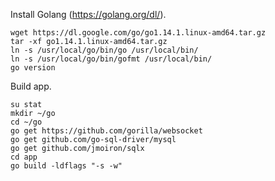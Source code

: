 Install Golang (https://golang.org/dl/).
```
wget https://dl.google.com/go/go1.14.1.linux-amd64.tar.gz
tar -xf go1.14.1.linux-amd64.tar.gz
ln -s /usr/local/go/bin/go /usr/local/bin/
ln -s /usr/local/go/bin/gofmt /usr/local/bin/
go version
```

Build app.
```
su stat
mkdir ~/go
cd ~/go
go get https://github.com/gorilla/websocket
go get github.com/go-sql-driver/mysql
go get github.com/jmoiron/sqlx
cd app
go build -ldflags "-s -w"
```
